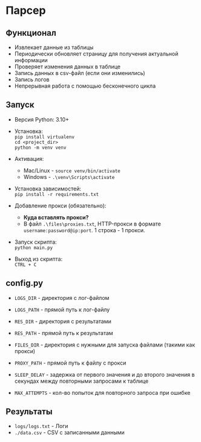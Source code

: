 # Парсер

## Функционал
- Извлекает данные из таблицы
- Периодически обновляет страницу для получения актуальной информации
- Проверяет изменения данных в таблице
- Запись данных в csv-файл (если они изменились)
- Запись логов
- Непрерывная работа с помощью бесконечного цикла

## Запуск

- Версия Python: 3.10+

- Установка: \
`pip install virtualenv` \
`cd <project_dir>` \
`python -m venv venv`


- Активация: 
    - Mac/Linux - `source venv/bin/activate` 
    - Windows - `.\venv\Scripts\activate` 

- Установка зависимостей: \
`pip install -r requirements.txt`

- Добавление прокси (обязательно):
    - **Куда вставлять прокси?**
    - В файл `.\files\proxies.txt`, HTTP-прокси в формате `username:password@ip:port`. 1 строка - 1 прокси.

- Запуск скрипта: \
`python main.py`

- Выход из скрипта: \
`CTRL + C`
## config.py
- `LOGS_DIR` - директория с лог-файлом
- `LOGS_PATH` - прямой путь к лог-файлу
- `RES_DIR` - директория с результатами
- `RES_PATH` - прямой путь к результатам
- `FILES_DIR` - директория с нужными для запуска файлами (такими как прокси)
- `PROXY_PATH` - прямой путь к файлу с прокси

- `SLEEP_DELAY` - задержка от первого значения и до второго значения в секундах между повторными запросами к таблице
- `MAX_ATTEMPTS` - кол-во попыток для повторного запроса при ошибке

## Результаты
- `logs/logs.txt` - Логи
- `./data.csv` - CSV с записанными данными
